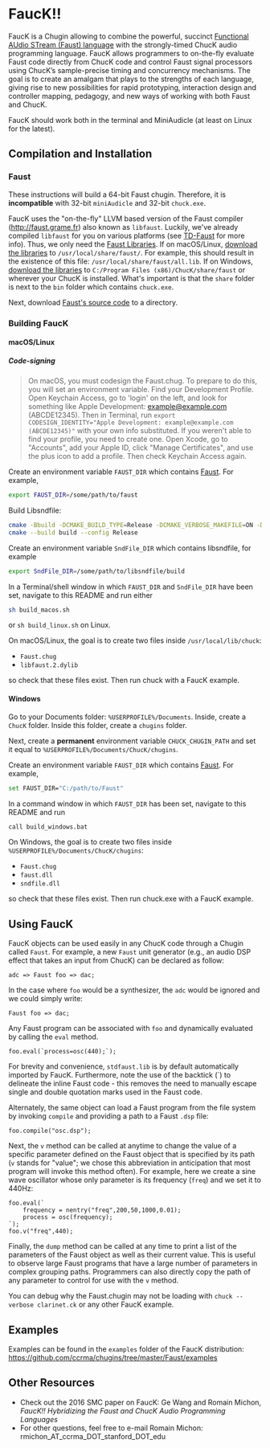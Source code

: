 # FaucK!!

FaucK is a Chugin allowing to combine the powerful, succinct [Functional AUdio STream (Faust) language](http://faust.grame.fr) with the strongly-timed ChucK audio programming language.
FaucK allows programmers to on-the-fly evaluate Faust code directly from ChucK code and control Faust signal processors using ChucK’s sample-precise timing and
concurrency mechanisms. The goal is to create an amalgam that plays to the strengths of each language, giving rise to new possibilities for rapid prototyping, interaction design and controller mapping, pedagogy, and new ways of working with both Faust and ChucK. 

FaucK should work both in the terminal and MiniAudicle (at least on Linux for the latest). 

## Compilation and Installation

### Faust

These instructions will build a 64-bit Faust chugin. Therefore, it is **incompatible** with 32-bit `miniAudicle` and 32-bit `chuck.exe`.

FaucK uses the "on-the-fly" LLVM based version of the Faust compiler (<http://faust.grame.fr>) also known as `libfaust`. Luckily, we've already compiled `libfaust` for you on various platforms (see [TD-Faust](https://github.com/DBraun/TD-Faust/) for more info). Thus, we only need the [Faust Libraries](https://faustlibraries.grame.fr/). If on macOS/Linux, [download the libraries](https://github.com/grame-cncm/faustlibraries/archive/refs/heads/master.zip) to `/usr/local/share/faust/`. For example, this should result in the existence of this file: `/usr/local/share/faust/all.lib`. If on Windows, [download the libraries](https://github.com/grame-cncm/faustlibraries/archive/refs/heads/master.zip) to `C:/Program Files (x86)/ChucK/share/faust` or wherever your ChucK is installed. What's important is that the `share` folder is next to the `bin` folder which contains `chuck.exe`.

Next, download [Faust's source code](https://github.com/grame-cncm/faust) to a directory.

### Building FaucK

#### macOS/Linux

##### Code-signing

> On macOS, you must codesign the Faust.chug. To prepare to do this, you will set an environment variable. Find your Development Profile. Open Keychain Access, go to 'login' on the left, and look for something like Apple Development: example@example.com (ABCDE12345). Then in Terminal, run `export CODESIGN_IDENTITY="Apple Development: example@example.com (ABCDE12345)"` with your own info substituted. If you weren't able to find your profile, you need to create one. Open Xcode, go to "Accounts", add your Apple ID, click "Manage Certificates", and use the plus icon to add a profile. Then check Keychain Access again.

Create an environment variable `FAUST_DIR` which contains [Faust](https://github.com/grame-cncm/faust). For example, 

```bash
export FAUST_DIR=/some/path/to/faust
```

Build Libsndfile:
```bash
cmake -Bbuild -DCMAKE_BUILD_TYPE=Release -DCMAKE_VERBOSE_MAKEFILE=ON -DENABLE_EXTERNAL_LIBS=off -DCMAKE_OSX_DEPLOYMENT_TARGET=10.15 -DCMAKE_OSX_ARCHITECTURES="arm64;x86_64"
cmake --build build --config Release
```

Create an environment variable `SndFile_DIR` which contains libsndfile, for example

```bash
export SndFile_DIR=/some/path/to/libsndfile/build
```

In a Terminal/shell window in which `FAUST_DIR` and `SndFile_DIR` have been set, navigate to this README and run either

```bash
sh build_macos.sh
```

or `sh build_linux.sh` on Linux.

On macOS/Linux, the goal is to create two files inside `/usr/local/lib/chuck`:

* `Faust.chug`
* `libfaust.2.dylib`

so check that these files exist. Then run chuck with a FaucK example.

#### Windows

Go to your Documents folder: `%USERPROFILE%/Documents`. Inside, create a `ChucK` folder. Inside this folder, create a `chugins` folder.

Next, create a **permanent** environment variable `CHUCK_CHUGIN_PATH` and set it equal to `%USERPROFILE%/Documents/ChucK/chugins`.

Create an environment variable `FAUST_DIR` which contains [Faust](https://github.com/grame-cncm/faust). For example, 

```bash
set FAUST_DIR="C:/path/to/Faust"
```

In a command window in which `FAUST_DIR` has been set, navigate to this README and run

```bash
call build_windows.bat
```

On Windows, the goal is to create two files inside `%USERPROFILE%/Documents/ChucK/chugins`:

* `Faust.chug`
* `faust.dll`
* `sndfile.dll`

so check that these files exist. Then run chuck.exe with a FaucK example.

## Using FaucK

FaucK objects can be used easily in any ChucK code through a Chugin called `Faust`. For example, a new `Faust` unit generator (e.g., an audio DSP effect that takes an input from ChucK) can be declared as follow:  

```
adc => Faust foo => dac;
```

In the case where `foo` would be a synthesizer, the `adc` would be ignored and we could simply write:

```
Faust foo => dac;
```

Any Faust program can be associated with `foo` and dynamically evaluated by calling the `eval` method.  

```
foo.eval(`process=osc(440);`);
```

For brevity and convenience, `stdfaust.lib` is by default automatically imported by FaucK.  Furthermore, note the use of the backtick (\`) to delineate the inline Faust code - this removes the need to manually escape single and double quotation marks used in the Faust code.

Alternately, the same object can load a Faust program from the file system by invoking `compile` and providing a path to a Faust `.dsp` file:

```
foo.compile("osc.dsp");
```

Next, the `v` method can be called at anytime to change the value of a specific parameter defined on the Faust object that is specified by its path (`v` stands for "value"; we chose this abbreviation in anticipation that most program will invoke this method often). For example, here we create a sine wave oscillator whose only parameter is its frequency (`freq`) and we set it to 440Hz: 

```
foo.eval(`
    frequency = nentry("freq",200,50,1000,0.01);
    process = osc(frequency);
`);
foo.v("freq",440);
```

Finally, the `dump` method can be called at any time to print a list of the parameters of the Faust object as well as their current value.  This is useful to observe large Faust programs that have a large number of parameters in complex grouping paths. Programmers can also directly copy the path of any parameter to control for use with the `v` method.

You can debug why the Faust.chugin may not be loading with `chuck --verbose clarinet.ck` or any other FaucK example.

## Examples

Examples can be found in the `examples` folder of the FaucK distribution: <https://github.com/ccrma/chugins/tree/master/Faust/examples>

## Other Resources

* Check out the 2016 SMC paper on FaucK: Ge Wang and Romain Michon, *FaucK!! Hybridizing the Faust and ChucK Audio Programming Languages*
* For other questions, feel free to e-mail Romain Michon: rmichon_AT_ccrma_DOT_stanford_DOT_edu
